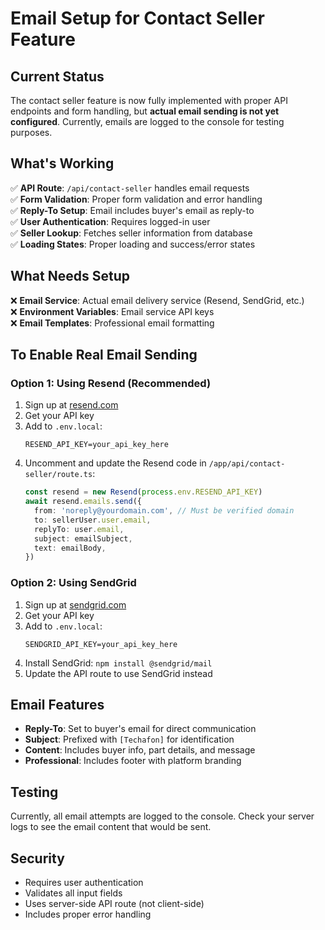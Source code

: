 # Email Setup for Contact Seller Feature

## Current Status
The contact seller feature is now fully implemented with proper API endpoints and form handling, but **actual email sending is not yet configured**. Currently, emails are logged to the console for testing purposes.

## What's Working
✅ **API Route**: `/api/contact-seller` handles email requests  
✅ **Form Validation**: Proper form validation and error handling  
✅ **Reply-To Setup**: Email includes buyer's email as reply-to  
✅ **User Authentication**: Requires logged-in user  
✅ **Seller Lookup**: Fetches seller information from database  
✅ **Loading States**: Proper loading and success/error states  

## What Needs Setup
❌ **Email Service**: Actual email delivery service (Resend, SendGrid, etc.)  
❌ **Environment Variables**: Email service API keys  
❌ **Email Templates**: Professional email formatting  

## To Enable Real Email Sending

### Option 1: Using Resend (Recommended)
1. Sign up at [resend.com](https://resend.com)
2. Get your API key
3. Add to `.env.local`:
   ```
   RESEND_API_KEY=your_api_key_here
   ```
4. Uncomment and update the Resend code in `/app/api/contact-seller/route.ts`:
   ```typescript
   const resend = new Resend(process.env.RESEND_API_KEY)
   await resend.emails.send({
     from: 'noreply@yourdomain.com', // Must be verified domain
     to: sellerUser.user.email,
     replyTo: user.email,
     subject: emailSubject,
     text: emailBody,
   })
   ```

### Option 2: Using SendGrid
1. Sign up at [sendgrid.com](https://sendgrid.com)
2. Get your API key
3. Add to `.env.local`:
   ```
   SENDGRID_API_KEY=your_api_key_here
   ```
4. Install SendGrid: `npm install @sendgrid/mail`
5. Update the API route to use SendGrid instead

## Email Features
- **Reply-To**: Set to buyer's email for direct communication
- **Subject**: Prefixed with `[Techafon]` for identification
- **Content**: Includes buyer info, part details, and message
- **Professional**: Includes footer with platform branding

## Testing
Currently, all email attempts are logged to the console. Check your server logs to see the email content that would be sent.

## Security
- Requires user authentication
- Validates all input fields
- Uses server-side API route (not client-side)
- Includes proper error handling
